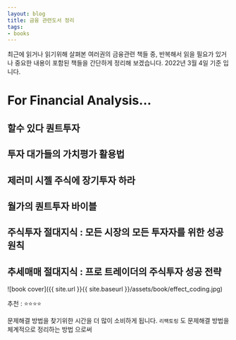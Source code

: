 ```yaml
---
layout: blog
title: 금융 관련도서 정리
tags:
- books
---
```


최근에 읽거나 읽기위해 살펴본 여러권의 금융관련 책들 중, 반복해서 읽을 필요가 있거나 중요한 내용이 포함된 책들을 간단하게 정리해 보겠습니다. 2022년 3월 4일 기준 입니다.

# For Financial Analysis...

## 할수 있다 퀀트투자

## 투자 대가들의 가치평가 활용법

## 제러미 시젤 주식에 장기투자 하라

## 월가의 퀀트투자 바이블

## 주식투자 절대지식 : 모든 시장의 모든 투자자를 위한 성공원칙

## 추세매매 절대지식 : 프로 트레이더의 주식투자 성공 전략

![book cover]({{ site.url }}{{ site.baseurl }}/assets/book/effect_coding.jpg)

추천 : ⭐⭐⭐⭐

<span style="color:var(--strong);">문제해결 방법을 찾기위한 시간</span>을 더 많이 소비하게 됩니다. `리팩토링` 도 <span style="color:var(--accent);">문제해결 방법을 체계적으로 정리하는 방법</span> 으로써